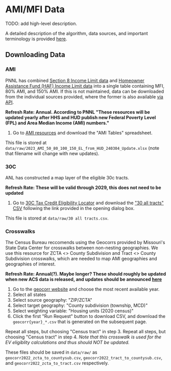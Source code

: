 # AMI/MFI Data

TODO: add high-level description.

A detailed description of the algorithm, data sources, and important terminology is provided [here](https://www.notion.so/rewiringamerica/AMI-MFI-for-Incentives-a18db19ff12840319472bc2803a63b31?pvs=4).

## Downloading Data

### AMI

PNNL has combined [Section 8 Income Limit data](https://www.huduser.gov/portal/datasets/il.html) and [Homeowner Assistance Fund (HAF) Income Limit data](https://www.huduser.gov/portal/datasets/haf-il.html) into a single table containing MFI, 80% AMI, and 150% AMI. If this is not maintained, data can be downloaded from the individual sources provided, where the former is also available [via API](https://www.huduser.gov/portal/dataset/fmr-api.html).

**Refresh Rate: Annual. According to PNNL "These resources will be updated yearly after HHS and HUD publish new Federal Poverty Level (FPL) and Area Median Income (AMI) numbers."**

1. Go to [AMI resources](https://www.pnnl.gov/projects/rebate-tools#AMI%20Resources) and download the "AMI Tables" spreadsheet.

This file is stored at `data/raw/2023_AMI_50_80_100_150_EL_from_HUD_240304_Update.xlsx` (note that filename will change with new updates).

### 30C

ANL has constructed a map layer of the eligible 30c tracts.

**Refresh Rate: These will be valid through 2029, this does not need to be updated**

1. Go to [30C Tax Credit Eligibility Locator](https://experience.arcgis.com/experience/3f67d5e82dc64d1589714d5499196d4f/page/Page/) and download the ["30 all tracts" CSV](https://anl.app.box.com/s/kuybn61o5afa2a8x3knqu02bfgxd0wfg/file/1418411488204) following the link provided in the opening dialog box.

This file is stored at `data/raw/30 all tracts.csv`.

### Crosswalks

The Census Bureau reccomends using the Geocorrs provided by Missouri's State Data Center for crosswalks between non-nesting geographies. We use this resource for ZCTA <> County Subdivision and Tract <> County Subdivision crosswalks, which are needed to map AMI geographies and geographies of interest.

**Refresh Rate: Annual(?). Maybe longer? These should roughly be updated when new ACS data is released, and updates should be announced [here](https://mcdc.missouri.edu/news/category/application-updates/)**

1. Go to the [geocorr website](https://mcdc.missouri.edu/applications/geocorr.html) and choose the most recent available year.
2. Select all states
3. Select source geography: "ZIP/ZCTA"
4. Select target geography: "County subdivision (township, MCD)"
5. Select weighting variable: "Housing units (2020 census)"
6. Click the first "Run Request" button to download CSV, and download the `geocorr{year}_*.csv` that is generated on the subsequent page.

Repeat all steps, but choosing "Census tract" in step 3.
Repeat all steps, but choosing "Census tract" in step 4. _Note that this crosswalk is used for the EV eligiblity calculations and thus should NOT be updated._

These files should be saved in `data/raw/` as `geocorr2022_zcta_to_countysub.csv`, `geocorr2022_tract_to_countysub.csv`, and `geocorr2022_zcta_to_tract.csv` respectively.
